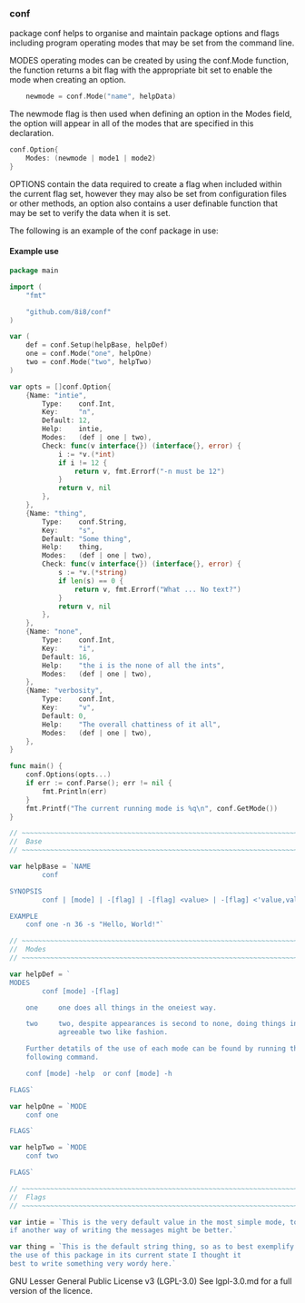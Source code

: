 ### conf

package conf helps to organise and maintain package options and flags including
program operating modes that may be set from the command line.

MODES operating modes can be created by using the conf.Mode function, the
function returns a bit flag with the appropriate bit set to enable the mode
when creating an option.

```go
	newmode = conf.Mode("name", helpData)
```

The newmode flag is then used when defining an option in the Modes field, the
option will appear in all of the modes that are specified in this declaration.

```go
conf.Option{
	Modes: (newmode | mode1 | mode2)
}
```

OPTIONS contain the data required to create a flag when included within the
current flag set, however they may also be set from configuration files or
other methods, an option also contains a user definable function that may be
set to verify the data when it is set.

The following is an example of the conf package in use:


#### Example use

```go
package main

import (
	"fmt"

	"github.com/8i8/conf"
)

var (
	def = conf.Setup(helpBase, helpDef)
	one = conf.Mode("one", helpOne)
	two = conf.Mode("two", helpTwo)
)

var opts = []conf.Option{
	{Name: "intie",
		Type:    conf.Int,
		Key:     "n",
		Default: 12,
		Help:    intie,
		Modes:   (def | one | two),
		Check: func(v interface{}) (interface{}, error) {
			i := *v.(*int)
			if i != 12 {
				return v, fmt.Errorf("-n must be 12")
			}
			return v, nil
		},
	},
	{Name: "thing",
		Type:    conf.String,
		Key:     "s",
		Default: "Some thing",
		Help:    thing,
		Modes:   (def | one | two),
		Check: func(v interface{}) (interface{}, error) {
			s := *v.(*string)
			if len(s) == 0 {
				return v, fmt.Errorf("What ... No text?")
			}
			return v, nil
		},
	},
	{Name: "none",
		Type:    conf.Int,
		Key:     "i",
		Default: 16,
		Help:    "the i is the none of all the ints",
		Modes:   (def | one | two),
	},
	{Name: "verbosity",
		Type:    conf.Int,
		Key:     "v",
		Default: 0,
		Help:    "The overall chattiness of it all",
		Modes:   (def | one | two),
	},
}

func main() {
	conf.Options(opts...)
	if err := conf.Parse(); err != nil {
		fmt.Println(err)
	}
	fmt.Printf("The current running mode is %q\n", conf.GetMode())
}

// ~~~~~~~~~~~~~~~~~~~~~~~~~~~~~~~~~~~~~~~~~~~~~~~~~~~~~~~~~~~~~~~~~~~~~~~~~
//  Base
// ~~~~~~~~~~~~~~~~~~~~~~~~~~~~~~~~~~~~~~~~~~~~~~~~~~~~~~~~~~~~~~~~~~~~~~~~~

var helpBase = `NAME
        conf

SYNOPSIS
        conf | [mode] | -[flag] | -[flag] <value> | -[flag] <'value,value,value'>

EXAMPLE
	conf one -n 36 -s "Hello, World!"`

// ~~~~~~~~~~~~~~~~~~~~~~~~~~~~~~~~~~~~~~~~~~~~~~~~~~~~~~~~~~~~~~~~~~~~~~~~~
//  Modes
// ~~~~~~~~~~~~~~~~~~~~~~~~~~~~~~~~~~~~~~~~~~~~~~~~~~~~~~~~~~~~~~~~~~~~~~~~~

var helpDef = `
MODES
        conf [mode] -[flag]

	one     one does all things in the oneiest way.

	two     two, despite appearances is second to none, doing things in an
	        agreeable two like fashion.

	Further detatils of the use of each mode can be found by running the
	following command.

	conf [mode] -help  or conf [mode] -h

FLAGS`

var helpOne = `MODE
	conf one

FLAGS`

var helpTwo = `MODE
	conf two

FLAGS`

// ~~~~~~~~~~~~~~~~~~~~~~~~~~~~~~~~~~~~~~~~~~~~~~~~~~~~~~~~~~~~~~~~~~~~~~~~~
//  Flags
// ~~~~~~~~~~~~~~~~~~~~~~~~~~~~~~~~~~~~~~~~~~~~~~~~~~~~~~~~~~~~~~~~~~~~~~~~~

var intie = `This is the very default value in the most simple mode, to test
if another way of writing the messages might be better.`

var thing = `This is the default string thing, so as to best exemplify
the use of this package in its current state I thought it
best to write something very wordy here.`
```

GNU Lesser General Public License v3 (LGPL-3.0)
See lgpl-3.0.md for a full version of the licence.
